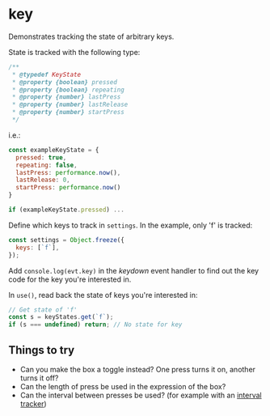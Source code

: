 # key

Demonstrates tracking the state of arbitrary keys.

State is tracked with the following type:

```js
/**
 * @typedef KeyState
 * @property {boolean} pressed
 * @property {boolean} repeating
 * @property {number} lastPress
 * @property {number} lastRelease
 * @property {number} startPress
 */
```

i.e.:

```js
const exampleKeyState = {
  pressed: true,
  repeating: false,
  lastPress: performance.now(),
  lastRelease: 0,
  startPress: performance.now()
}

if (exampleKeyState.pressed) ...
```

Define which keys to track in `settings`. In the example, only 'f' is tracked:

```js
const settings = Object.freeze({
  keys: [`f`],
});
```

Add `console.log(evt.key)` in the _keydown_ event handler to find out the key
code for the key you're interested in.

In `use()`, read back the state of keys you're interested in:

```js
// Get state of 'f'
const s = keyStates.get(`f`);
if (s === undefined) return; // No state for key
```

## Things to try
* Can you make the box a toggle instead? One press turns it on, another turns it off?
* Can the length of press be used in the expression of the box?
* Can the interval between presses be used? (for example with an [interval tracker](https://clinth.github.io/ixfx-docs/data/trackers/#intervals))